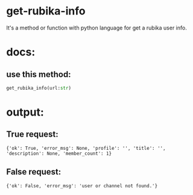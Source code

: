 # get-rubika-info
It's a method or function with python language for get a rubika user info.

# docs:

##  use this method:
```python
get_rubika_info(url:str)
```

# output:
## True request:
```
{'ok': True, 'error_msg': None, 'profile': '', 'title': '', 'description': None, 'member_count': 1}
```

## False request:
```
{'ok': False, 'error_msg': 'user or channel not found.'}
```
